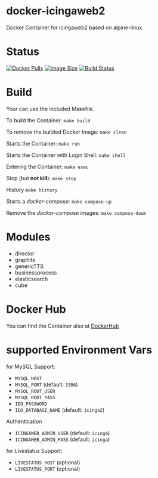docker-icingaweb2
=================

Docker Container for icingaweb2 based on alpine-linux.

# Status

[![Docker Pulls](https://img.shields.io/docker/pulls/bodsch/docker-icingaweb2.svg?branch=1704-01)][hub]
[![Image Size](https://images.microbadger.com/badges/image/bodsch/docker-icingaweb2.svg?branch=1704-01)][microbadger]
[![Build Status](https://travis-ci.org/bodsch/docker-icingaweb2.svg?branch=1704-01)][travis]

[hub]: https://hub.docker.com/r/bodsch/docker-icingaweb2/
[microbadger]: https://microbadger.com/images/bodsch/docker-icingaweb2
[travis]: https://travis-ci.org/bodsch/docker-icingaweb2


# Build

Your can use the included Makefile.

To build the Container: `make build`

To remove the builded Docker Image: `make clean`

Starts the Container: `make run`

Starts the Container with Login Shell: `make shell`

Entering the Container: `make exec`

Stop (but **not kill**): `make stop`

History `make history`

Starts a *docker-compose*: `make compose-up`

Remove the *docker-compose* images: `make compose-down`


# Modules

 - director
 - graphite
 - genericTTS
 - businessprocess
 - elasticsearch
 - cube


# Docker Hub

You can find the Container also at  [DockerHub](https://hub.docker.com/r/bodsch/docker-icingaweb2/)

# supported Environment Vars

for MySQL Support:

- `MYSQL_HOST`
- `MYSQL_PORT` (default: `3306`)
- `MYSQL_ROOT_USER`
- `MYSQL_ROOT_PASS`
- `IDO_PASSWORD`
- `IDO_DATABASE_NAME` (default: `icinga2`)

Authentication

- `ICINGAWEB_ADMIN_USER` (default: `icinga`)
- `ICINGAWEB_ADMIN_PASS` (default: `icinga`)

for Livestatus Support:

- `LIVESTATUS_HOST` (optional)
- `LIVESTATUS_PORT` (optional)


